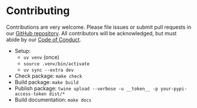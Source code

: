 # Contributing

Contributions are very welcome.
Please file issues or submit pull requests in our [GitHub repository][repo].
All contributors will be acknowledged,
but must abide by our [Code of Conduct](./CODE_OF_CONDUCT.md).

-   Setup:
    -   `uv venv` (once)
    -   `source .venv/bin/activate`
    -   `uv sync --extra dev`
-   Check package: `make check`
-   Build package: `make build`
-   Publish package: `twine upload --verbose -u __token__ -p your-pypi-access-token dist/*`
-   Build documentation: `make docs`

[repo]: https://github.com/gvwilson/mccole
